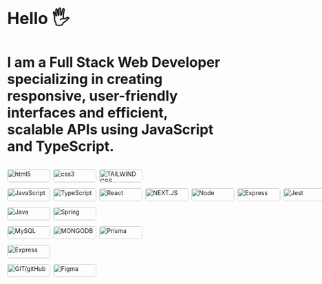 <h1 style="font-size:38px">Hello 🖐️</h1>
<h2 style="font-size:32px">I am a Full Stack Web Developer specializing in creating responsive, user-friendly interfaces and efficient, scalable APIs using JavaScript and TypeScript.</h2>

<div style="display:flex; flex-direction:column;">
  <section style="display:flex; flex-direction:row;gap:.5em; padding:.5em 0">
    <img style="width:100px;height:30px; border-radius:.3em;" alt="html5" src="https://img.shields.io/badge/HTML5-E34F26?style=for-the-badge&logo=html5&logoColor=white"/>
    <img style="width:100px;height:30px;border-radius:.3em" alt="css3" src="https://img.shields.io/badge/CSS3-1572B6?style=for-the-badge&logo=css3&logoColor=white"/>
    <img style="width:100px;height:30px;border-radius:.3em" alt="TAILWIND CSS" src="https://img.shields.io/badge/Tailwind_CSS-38B2AC?style=for-the-badge&logo=tailwind-css&logoColor=white"/>
  </section>

  <section style="display:flex; flex-direction:row;gap:.5em; padding:.5em 0">
    <img style="width:100px;height:30px; border-radius:.3em" alt="JavaScript" src="https://img.shields.io/badge/JavaScript-F7DF1E?style=for-the-badge&logo=javascript&logoColor=black"/>
    <img style="width:100px;height:30px; border-radius:.3em" alt="TypeScript" src="https://img.shields.io/badge/TypeScript-007ACC?style=for-the-badge&logo=typescript&logoColor=white"/>
    <img style="width:100px;height:30px; border-radius:.3em" alt="React" src="https://img.shields.io/badge/React-20232A?style=for-the-badge&logo=react&logoColor=61DAFB"/>
    <img style="width:100px;height:30px; border-radius:.3em" alt="NEXT.JS" src="https://img.shields.io/badge/Next.js-000?logo=nextdotjs&logoColor=fff&style=for-the-badge"/>
    <img style="width:100px;height:30px; border-radius:.3em" alt="Node" src="https://img.shields.io/badge/Node.js-43853D?style=for-the-badge&logo=node.js&logoColor=white"/>
    <img style="width:100px;height:30px; border-radius:.3em" alt="Express" src="https://img.shields.io/badge/Express.js-404D59?style=for-the-badge"/>
    <img style="width:100px;height:30px; border-radius:.3em" alt="Jest" src="https://img.shields.io/badge/Jest-944058?style=for-the-badge&logo=Jest&logoColor=white"/>
  </section>

  <section style="display:flex; flex-direction:row;gap:.5em; padding:.5em 0">
    <img style="width:100px;height:30px; border-radius:.3em" alt="Java" src="https://img.shields.io/badge/Java-ED8B00?style=for-the-badge&logo=openjdk&logoColor=white"/>
    <img style="width:100px;height:30px; border-radius:.3em" alt="Spring" src="https://img.shields.io/badge/Spring-6DB33F?style=for-the-badge&logo=spring&logoColor=white"/>
  </section>

  <section style="display:flex; flex-direction:row;gap:.5em; padding:.5em 0">
    <img style="width:100px;height:30px; border-radius:.3em" alt="MySQL" src="https://img.shields.io/badge/MySQL-005C84?style=for-the-badge&logo=mysql&logoColor=white"/>
    <img style="width:100px;height:30px; border-radius:.3em" alt="MONGODB" src="https://img.shields.io/badge/MongoDB-4EA94B?style=for-the-badge&logo=mongodb&logoColor=white"/>
    <img style="width:100px;height:30px; border-radius:.3em" alt="Prisma" src="https://img.shields.io/badge/Prisma-3982CE?style=for-the-badge&logo=Prisma&logoColor=white"/>
  </section>

  <section style="display:flex; flex-direction:row;gap:.5em; padding:.5em 0">
   <img style="width:100px;height:30px; border-radius:.3em" alt="Express" src="https://img.shields.io/badge/Docker-007ACC?style=for-the-badge&logo=Docker&logoColor=white"/>
  </section>

  <section style="display:flex; flex-direction:row;gap:.5em;padding:.5em 0">
    <img style="width:100px;height:30px; border-radius:.3em; " alt="GIT/gitHub" src="https://img.shields.io/badge/GIT-E44C30?style=for-the-badge&logo=git&logoColor=white"/>
    <img style="width:100px;height:30px; border-radius:.3em" alt="Figma" src="https://img.shields.io/badge/Figma-F24E1E?style=for-the-badge&logo=figma&logoColor=white"/>
  </section>
</div>
<!---
Source to stats: card https://github.com/anuraghazra/github-readme-stats#github-stats-card
Source to badges: https://dev.to/envoy_/150-badges-for-github-pnk#terminal
marceloxhenrique/marceloxhenrique is a ✨ special ✨ repository because its `README.md` (this file) appears on your GitHub profile.
You can click the Preview link to take a look at your changes.
--->
